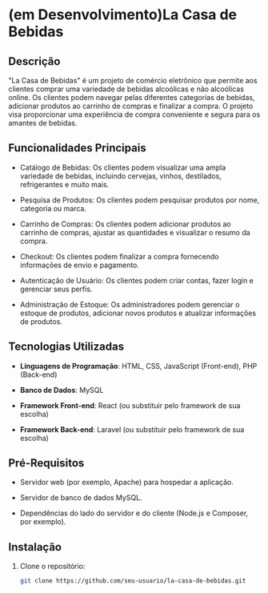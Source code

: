 # (em Desenvolvimento)La Casa de Bebidas 

## Descrição

"La Casa de Bebidas" é um projeto de comércio eletrônico que permite aos clientes comprar uma variedade de bebidas alcoólicas e não alcoólicas online. Os clientes podem navegar pelas diferentes categorias de bebidas, adicionar produtos ao carrinho de compras e finalizar a compra. O projeto visa proporcionar uma experiência de compra conveniente e segura para os amantes de bebidas.

## Funcionalidades Principais

- Catálogo de Bebidas: Os clientes podem visualizar uma ampla variedade de bebidas, incluindo cervejas, vinhos, destilados, refrigerantes e muito mais.

- Pesquisa de Produtos: Os clientes podem pesquisar produtos por nome, categoria ou marca.

- Carrinho de Compras: Os clientes podem adicionar produtos ao carrinho de compras, ajustar as quantidades e visualizar o resumo da compra.

- Checkout: Os clientes podem finalizar a compra fornecendo informações de envio e pagamento.

- Autenticação de Usuário: Os clientes podem criar contas, fazer login e gerenciar seus perfis.

- Administração de Estoque: Os administradores podem gerenciar o estoque de produtos, adicionar novos produtos e atualizar informações de produtos.

## Tecnologias Utilizadas

- **Linguagens de Programação**: HTML, CSS, JavaScript (Front-end), PHP (Back-end)

- **Banco de Dados**: MySQL

- **Framework Front-end**: React (ou substituir pelo framework de sua escolha)

- **Framework Back-end**: Laravel (ou substituir pelo framework de sua escolha)

## Pré-Requisitos

- Servidor web (por exemplo, Apache) para hospedar a aplicação.

- Servidor de banco de dados MySQL.

- Dependências do lado do servidor e do cliente (Node.js e Composer, por exemplo).

## Instalação

1. Clone o repositório:

   ```bash
   git clone https://github.com/seu-usuario/la-casa-de-bebidas.git
